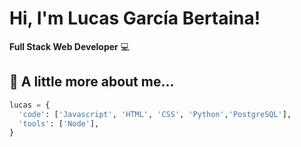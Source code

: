 # Hi, I'm Lucas García Bertaina!

**Full Stack Web Developer** :computer:

## :bust_in_silhouette: A little more about me...
```python
lucas = {
  'code': ['Javascript', 'HTML', 'CSS', 'Python','PostgreSQL'],
  'tools': ['Node'],
}
```
